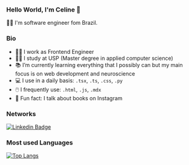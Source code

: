 ### Hello World, I'm Celine 👋

👩‍💻 I'm software engineer fom Brazil.

### Bio

- 👩‍💼 I work as Frontend Engineer 
- 👩‍🔬 I study at USP (Master degree in applied computer science)
- 📚 I’m currently learning everything that I possibly can but my main focus is on web development and neuroscience
- 💻 I use in a daily basis: `.tsx`, `.ts`, `.css`, `.py`
- 🖱️ I frequently use: `.html`, `.js`, `.mdx`
- 🌟 Fun fact: I talk about books on Instagram

### Networks
[![Linkedin Badge](	https://img.shields.io/badge/LinkedIn-0077B5?style=for-the-badge&logo=linkedin&logoColor=white&link=https://www.linkedin.com/in/celinesoeiro/)](https://www.linkedin.com/in/celinesoeiro/)

### Most used Languages 
[![Top Langs](https://github-readme-stats.vercel.app/api/top-langs/?username=celinesoeiro&layout=compact&theme=material-palenight&count_private=true)](https://github.com/anuraghazra/github-readme-stats)


<!--
**celinesoeiro/celinesoeiro** is a ✨ _special_ ✨ repository because its `README.md` (this file) appears on your GitHub profile.

Here are some ideas to get you started:

- 🔭 I’m currently working on ...
- 🌱 I’m currently learning ...
- 👯 I’m looking to collaborate on ...
- 🤔 I’m looking for help with ...
- 💬 Ask me about ...
- 📫 How to reach me: ...
- 😄 Pronouns: ...
- ⚡ Fun fact: ...
-->

